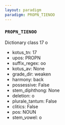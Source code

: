 ```yaml
---
layout: paradigm
paradigm: PROPN_TIENOO
---
```

### ` PROPN_TIENOO `

Dictionary class 17 o
* kotus_tn: 17
* upos: PROPN
* suffix_regex: oo
* kotus_av: None
* grade_dir: weaken
* harmony: back
* possessive: False
* stem_diphthong: None
* deletion: o
* plurale_tantum: False
* clitics: False
* pos: NOUN
* stem_vowel: o
